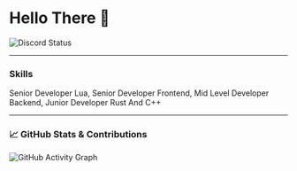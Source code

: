 # Hello There 👋


![Discord Status](https://lanyard.cnrad.dev/api/839784053296594954)



---

### Skills 
Senior Developer Lua,
Senior Developer Frontend,
Mid Level Developer Backend,
Junior Developer Rust And C++

---

### 📈 GitHub Stats & Contributions

<!-- Activity graph -->
![GitHub Activity Graph](https://github-readme-activity-graph.vercel.app/graph?username=ArianGito&theme=github-dark&hide_border=true)

